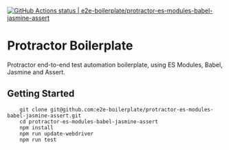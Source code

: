 [![GitHub Actions status | e2e-boilerplate/protractor-es-modules-babel-jasmine-assert](https://github.com/e2e-boilerplate/protractor-es-modules-babel-jasmine-assert/workflows/protractor-es-modules-babel-jasmine-assert/badge.svg)](https://github.com/e2e-boilerplate/protractor-es-modules-babel-jasmine-assert/actions?workflow=protractor-es-modules-babel-jasmine-assert)

# Protractor Boilerplate

Protractor end-to-end test automation boilerplate, using ES Modules, Babel, Jasmine and Assert.

## Getting Started

    	git clone git@github.com:e2e-boilerplate/protractor-es-modules-babel-jasmine-assert.git
    	cd protractor-es-modules-babel-jasmine-assert
    	npm install
    	npm run update-webdriver
    	npm run test
